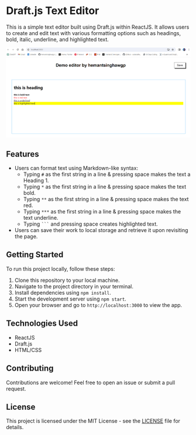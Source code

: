 # Draft.js Text Editor

This is a simple text editor built using Draft.js within ReactJS. It allows users to create and edit text with various formatting options such as headings, bold, italic, underline, and highlighted text.

![alt text](image.png)

## Features

- Users can format text using Markdown-like syntax:
  - Typing `#` as the first string in a line & pressing space makes the text a Heading 1.
  - Typing `*` as the first string in a line & pressing space makes the text bold.
  - Typing `**` as the first string in a line & pressing space makes the text red.
  - Typing `***` as the first string in a line & pressing space makes the text underline.
  - Typing `` ``` `` and pressing space creates highlighted text.
- Users can save their work to local storage and retrieve it upon revisiting the page.

## Getting Started

To run this project locally, follow these steps:

1. Clone this repository to your local machine.
2. Navigate to the project directory in your terminal.
3. Install dependencies using `npm install`.
4. Start the development server using `npm start`.
5. Open your browser and go to `http://localhost:3000` to view the app.

## Technologies Used

- ReactJS
- Draft.js
- HTML/CSS

## Contributing

Contributions are welcome! Feel free to open an issue or submit a pull request.

## License

This project is licensed under the MIT License - see the [LICENSE](LICENSE) file for details.

